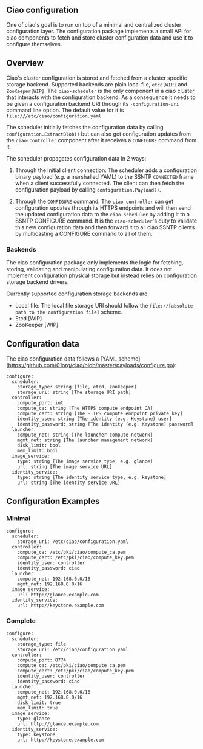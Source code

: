 ## Ciao configuration

One of ciao's goal is to run on top of a minimal and centralized cluster configuration layer.
The configuration package implements a small API for ciao components to fetch and store
cluster configuration data and use it to configure themselves.

## Overview

Ciao's cluster configuration is stored and fetched from a cluster specific storage backend.
Supported backends are plain local file, `etcd[WIP]` and `ZooKeeper[WIP]`.
The `ciao-scheduler` is the only component in a ciao cluster that interacts with the configuration
backend. As a consequence it needs to be given a configuration backend URI through its
`-configuration-uri` command line option. The default value for it is `file:///etc/ciao/configuration.yaml`

The scheduler initially fetches the configuration data by calling `configuration.ExtractBlob()` but
can also get configuration updates from the `ciao-controller` component after it receives a `CONFIGURE`
command from it.

The scheduler propagates configuration data in 2 ways:

1. Through the initial client connection: The scheduler adds a configuration binary payload
(e.g. a marshalled YAML) to the SSNTP `CONNECTED` frame when a client successfully connected.
The client can then fetch the configuration payload by calling `configuration.Payload()`.

2. Through the `CONFIGURE` command: The `ciao-controller` can get configuration updates through
its HTTPS endpoints and will then send the updated configuration data to the `ciao-scheduler`
by adding it to a SSNTP CONFIGURE command.
It is the `ciao-scheduler`'s duty to validate this new configuration data and then forward it
to all ciao SSNTP clients by multicasting a CONFIGURE command to all of them.

### Backends

The ciao configuration package only implements the logic for fetching, storing, validating
and manipulating configuration data. It does not implement configuration physical storage but
instead relies on configuration storage backend drivers.

Currently supported configuration storage backends are:

* Local file: The local file storage URI should follow the `file://[absolute path to the configuration file]` scheme.
* Etcd [WIP]
* ZooKeeper [WIP]

## Configuration data

The ciao configuration data follows a [YAML scheme] (https://github.com/01org/ciao/blob/master/payloads/configure.go):

```
configure:
  scheduler:
    storage_type: string [file, etcd, zookeeper]
    storage_uri: string [The storage URI path]
  controller:
    compute_port: int
    compute_ca: string [The HTTPS compute endpoint CA]
    compute_cert: string [The HTTPS compute endpoint private key]
    identity_user: string [The identity (e.g. Keystone) user]
    identity_password: string [The identity (e.g. Keystone) password]
  launcher:
    compute_net: string [The launcher compute network]
    mgmt_net: string [The launcher management network]
    disk_limit: bool
    mem_limit: bool
  image_service:
    type: string [The image service type, e.g. glance]
    url: string [The image service URL]
  identity_service:
    type: string [The identity service type, e.g. keystone]
    url: string [The identity service URL]
```

## Configuration Examples

### Minimal

```
configure:
  scheduler:
    storage_uri: /etc/ciao/configuration.yaml
  controller:
    compute_ca: /etc/pki/ciao/compute_ca.pem
    compute_cert: /etc/pki/ciao/compute_key.pem
    identity_user: controller
    identity_password: ciao
  launcher:
    compute_net: 192.168.0.0/16
    mgmt_net: 192.168.0.0/16
  image_service:
    url: http://glance.example.com
  identity_service:
    url: http://keystone.example.com
```

### Complete

```
configure:
  scheduler:
    storage_type: file
    storage_uri: /etc/ciao/configuration.yaml
  controller:
    compute_port: 8774
    compute_ca: /etc/pki/ciao/compute_ca.pem
    compute_cert: /etc/pki/ciao/compute_key.pem
    identity_user: controller
    identity_password: ciao
  launcher:
    compute_net: 192.168.0.0/16
    mgmt_net: 192.168.0.0/16
    disk_limit: true
    mem_limit: true
  image_service:
    type: glance
    url: http://glance.example.com
  identity_service:
    type: keystone
    url: http://keystone.example.com
```
